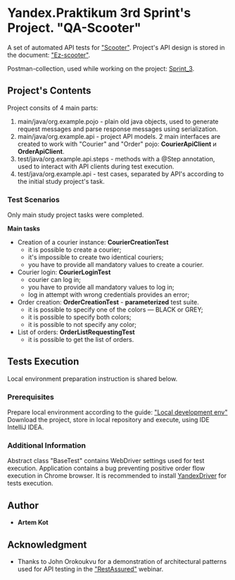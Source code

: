 # Yandex.Praktikum 3rd Sprint's Project. "QA-Scooter"

A set of automated API tests for ["Scooter"](https://qa-scooter.praktikum-services.ru/).
Project's API design is stored in the document: ["Ez-scooter"](https://qa-scooter.praktikum-services.ru/docs/). 

Postman-collection, used while working on the project: [Sprint_3](https://www.getpostman.com/collections/90c27015076e8ed5d4ed).

## Project's Contents

Project consits of 4 main parts:
1. main/java/org.example.pojo - plain old java objects, used to generate request messages and parse response messages using serialization.
2. main/java/org.example.api - project API models. 2 main interfaces are created to work with "Courier" and "Order" pojo: **CourierApiClient** и **OrderApiClient**.
3. test/java/org.example.api.steps - methods with a @Step annotation, used to interact with API clients during test execution. 
4. test/java/org.example.api - test cases, separated by API's according to the initial study project's task.

### Test Scenarios

Only main study project tasks were completed.

**Main tasks**
* Creation of a courier instance: **CourierCreationTest**
  * it is possible to create a courier;
  * it's impossible to create two identical couriers;
  * you have to provide all mandatory values to create a courier.
* Courier login: **CourierLoginTest**
  * courier can log in;
  * you have to provide all mandatory values to log in;
  * log in attempt with wrong credentials provides an error;
* Order creation: **OrderCreationTest** - **parameterized** test suite.
  * it is possible to specify one of the colors — BLACK or GREY;
  * it is possible to specify both colors;
  * it is possible to not specify any color;
* List of orders: **OrderListRequestingTest**
  * it is possible to get the list of orders.

## Tests Execution

Local environment preparation instruction is shared below.

### Prerequisites

Prepare local environment according to the guide: ["Local development env"](https://practicum.yandex.ru/learn/qa-automation-engineer-java/courses/e2bf18c2-97c5-43f8-af20-80c52142e6f2/sprints/16356/topics/a1b6de5a-dd0d-418b-97ea-02258aa40b07/lessons/054c3a94-f4ee-46a4-8a5b-b5d373b9ada3/)
Download the project, store in local repository and execute, using IDE IntelliJ IDEA.

### Additional Information

Abstract class "BaseTest" contains WebDriver settings used for test execution.
Application contains a bug preventing positive order flow execution in Chrome browser. It is recommended to install [YandexDriver](https://github.com/yandex/YandexDriver) for tests execution.

## Author

* **Artem Kot**

## Acknowledgment

* Thanks to John Orokoukvu for a demonstration of architectural patterns used for API testing in the ["RestAssured"](https://disk.yandex.ru/d/OA86DvMnJqwYDw/GMT20220625-160149_Recording_1920x1080.mp4) webinar. 
